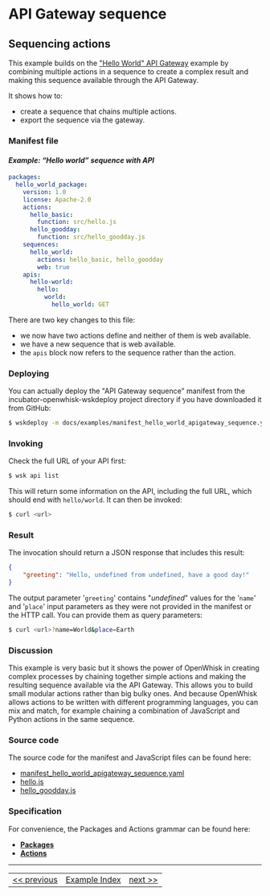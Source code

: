 <!--
#
# Licensed to the Apache Software Foundation (ASF) under one or more
# contributor license agreements.  See the NOTICE file distributed with
# this work for additional information regarding copyright ownership.
# The ASF licenses this file to You under the Apache License, Version 2.0
# (the "License"); you may not use this file except in compliance with
# the License.  You may obtain a copy of the License at
#
#     http://www.apache.org/licenses/LICENSE-2.0
#
# Unless required by applicable law or agreed to in writing, software
# distributed under the License is distributed on an "AS IS" BASIS,
# WITHOUT WARRANTIES OR CONDITIONS OF ANY KIND, either express or implied.
# See the License for the specific language governing permissions and
# limitations under the License.
#
-->

# API Gateway sequence

## Sequencing actions

This example builds on the ["Hello World" API Gateway](wskdeploy_apigateway_helloworld.md#api-gateway) example by combining multiple actions in a sequence to create a complex result and making this sequence available through the API Gateway.

It shows how to:
- create a sequence that chains multiple actions.
- export the sequence via the gateway.

### Manifest file
#### _Example: “Hello world” sequence with API_
```yaml
packages:
  hello_world_package:
    version: 1.0
    license: Apache-2.0
    actions:
      hello_basic:
        function: src/hello.js
      hello_goodday:
        function: src/hello_goodday.js
    sequences:
      hello_world:
        actions: hello_basic, hello_goodday
        web: true
    apis:
      hello-world:
        hello:
          world:
            hello_world: GET
```

There are two key changes to this file:
- we now have two actions define and neither of them is web available.
- we have a new sequence that is web available.
- the `apis` block now refers to the sequence rather than the action.

### Deploying

You can actually deploy the "API Gateway sequence" manifest from the incubator-openwhisk-wskdeploy project directory if you have downloaded it from GitHub:

```sh
$ wskdeploy -m docs/examples/manifest_hello_world_apigateway_sequence.yaml
```

### Invoking

Check the full URL of your API first:
```sh
$ wsk api list
```

This will return some information on the API, including the full URL, which
should end with `hello/world`. It can then be invoked:

```sh
$ curl <url>
```

### Result
The invocation should return a JSON response that includes this result:

```json
{
    "greeting": "Hello, undefined from undefined, have a good day!"
}
```

The output parameter '```greeting```' contains "_undefined_" values for the '```name```' and '```place```' input parameters as they were not provided in the manifest or the HTTP call. You can provide them as query parameters:

```sh
$ curl <url>?name=World&place=Earth
```

### Discussion

This example is very basic but it shows the power of OpenWhisk in creating complex processes by chaining together simple actions and making the resulting sequence available via the API Gateway. This allows you to build small modular actions rather than big bulky ones. And because OpenWhisk allows actions to be written with different programming languages, you can mix and match, for example chaining a combination of JavaScript and Python actions in the same sequence.

### Source code
The source code for the manifest and JavaScript files can be found here:
- [manifest_hello_world_apigateway_sequence.yaml](examples/manifest_hello_world_apigateway_sequence.yaml)
- [hello.js](examples/src/hello.js)
- [hello_goodday.js](examples/src/hello_goodday.js)

### Specification
For convenience, the Packages and Actions grammar can be found here:
- **[Packages](../specification/html/spec_packages.md#packages)**
- **[Actions](../specification/html/spec_actions.md#actions)**

---
<!--
 Bottom Navigation
-->
<html>
<div align="center">
<table align="center">
  <tr>
    <td><a href="wskdeploy_apigateway_helloworld.md#api-gateway">&lt;&lt;&nbsp;previous</a></td>
    <td><a href="programming_guide.md#guided-examples">Example Index</a></td>
    <td><a href="wskdeploy_apigateway_http.md#api-gateway-http-response">next&nbsp;&gt;&gt;</a></td>
  </tr>
</table>
</div>
</html>
